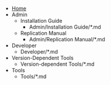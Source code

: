 - [Home](index.md)
- Admin
    - Installation Guide
        - Admin/Installation Guide/*.md
    - Replication Manual
        - Admin/Replication Manual/*.md
- Developer
    - Developer/*.md
- Version-Dependent Tools
    - Version-dependent Tools/*.md
- Tools
    - Tools/*.md
